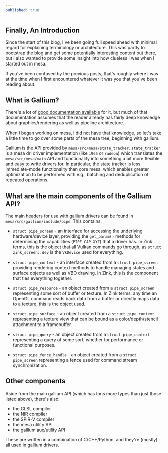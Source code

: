 ```yaml
---
published: true
---
```

## Finally, An Introduction

Since the start of this blog, I've been going full speed ahead with minimal regard for explaining terminology or architecture. This was partly to bootstrap the blog and get some potentially interesting content out there, but I also wanted to provide some insight into how clueless I was when I started out in mesa.

If you've been confused by the previous posts, that's roughly where I was at the time when I first encountered whatever it was you that you've been reading about.

## What is Gallium?
There's a lot of [good documentation available](https://gallium.readthedocs.io/en/latest/intro.html) for it, but much of that documentation assumes that the reader already has fairly deep knowledge about graphics/rendering as well as pipeline architecture.

When I began working on mesa, I did not have that knowledge, so let's take a little time to go over some parts of the mesa tree, beginning with gallium.

Gallium is the API provided by `mesa/src/mesa/state_tracker`. `state_tracker` is a mesa dri driver implementation (like `i965` or `radeon`) which translates the `mesa/src/mesa/main` API and functionality into something a bit more flexible and easy to write drivers for. In particular, the state tracker is less immediate-mode functionality than core mesa, which enables greater optimization to be performed with e.g., batching and deduplication of repeated operations.

## What are the main components of the Gallium API?
The main [headers](https://gitlab.freedesktop.org/mesa/mesa/-/tree/master/src/gallium/include/pipe) for use with gallium drivers can be found in `mesa/src/gallium/include/pipe`. This contains:

* `struct pipe_screen` - an interface for accessing the underlying hardware/device layer, providing the `get_param()` methods for determining the capabilities (`PIPE_CAP_XYZ`) that a driver has. In Zink terms, this is the object that all Vulkan commands go through, as `struct zink_screen::dev` is the `VkDevice` used for everything.

* `struct pipe_context` - an interface created from a `struct pipe_screen` providing rendering context methods to handle managing states and surface objects as well as VBO drawing. In Zink, this is the component that ties everything together.

* `struct pipe_resource` - an object created from a `struct pipe_screen` representing some sort of buffer or texture. In Zink terms, any time an OpenGL command reads back data from a buffer or directly maps data to a texture, this is the object used.

* `struct pipe_surface` - an object created from a `struct pipe_context` representing a texture view that can be bound as a color/depth/stencil attachment to a framebuffer.

* `struct pipe_query` - an object created from a `struct pipe_context` representing a query of some sort, whether for performance or functional purposes.

* `struct pipe_fence_handle` - an object created from a `struct pipe_screen` representing a fence used for command stream synchronization.

## Other components
Aside from the main gallium API (which has tons more types than just those listed above), there's also:
* the GLSL compiler
* the NIR compiler
* the SPIR-V compiler
* the mesa utility API
* the gallium aux/utility API

These are written in a combination of C/C++/Python, and they're (mostly) all used in gallium drivers.
